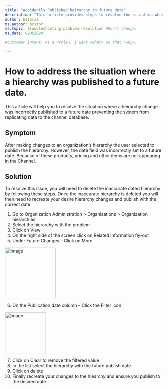 ```yaml
---
title: "Accidently Published heirarchy to future date"
description: "This article provides steps to resolve the situation where a heirarchy is accidently published to a future date."
author: bstorie
ms.author: brstor
ms.topic: troubleshooting-problem-resolution #Don't change.
ms.date: 02052024

#customer intent: As a <role>, I want <what> so that <why>.

---
```


# How to address the situation where a hiearchy was published to a future date.

This article will help you to resolve the situation where a heirarchy change was incorrectly published to a future date preventing the system from replicating data to the channel database. 


## Symptom

After making changes to an organization’s hierarchy the user selected to publish the hierarchy. However, the date field was incorrectly set to a future date.  Because of these products, pricing and other items are not appearing in the Channel. 



## Solution

To resolve this issue, you will need to delete the inaccurate dated hierarchy by following these steps. Once the inaccurate hierarchy is deleted you will then need to recreate your desire hierarchy changes and publish with the correct date. 

1.	Go to Organization Administration >  Organizations > Organization hierarchies
2.	Select the hierarchy with the problem
3.	Click on View
4.	On the right side of the screen click on Related Information fly-out
5.	Under Future Changes – Click on More  
<img width="162" alt="image" src="https://github.com/MicrosoftDocs/SupportArticles-docs-pr/assets/55284555/cc70547f-e71a-49b6-a81a-0a9a160ce36b">

6.	On the Publication date column – Click the Filter icon  
 <img width="131" alt="image" src="https://github.com/MicrosoftDocs/SupportArticles-docs-pr/assets/55284555/4c4fbd38-17be-46a9-8d16-8849e66eceeb">

7.	Click on Clear to remove the filtered value
8.	In the list select the hierarchy with the future publish date
9.	Click on delete
10. Finally recreate your changes to the hiearchy and ensure you publish to the desired date. 
